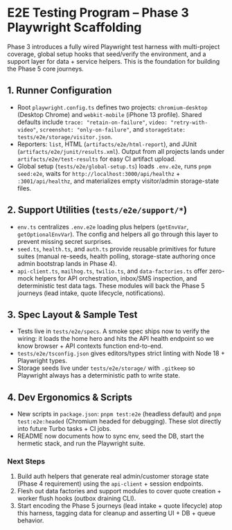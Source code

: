 # E2E Testing Program – Phase 3 Playwright Scaffolding

Phase 3 introduces a fully wired Playwright test harness with multi-project coverage, global setup hooks that seed/verify the environment, and a support layer for data + service helpers. This is the foundation for building the Phase 5 core journeys.

## 1. Runner Configuration
- Root `playwright.config.ts` defines two projects: `chromium-desktop` (Desktop Chrome) and `webkit-mobile` (iPhone 13 profile). Shared defaults include `trace: "retain-on-failure"`, `video: "retry-with-video"`, `screenshot: "only-on-failure"`, and `storageState: tests/e2e/storage/visitor.json`.
- Reporters: `list`, HTML (`artifacts/e2e/html-report`), and JUnit (`artifacts/e2e/junit/results.xml`). Output from all projects lands under `artifacts/e2e/test-results` for easy CI artifact upload.
- Global setup (`tests/e2e/global-setup.ts`) loads `.env.e2e`, runs `pnpm seed:e2e`, waits for `http://localhost:3000/api/healthz` + `:3001/api/healthz`, and materializes empty visitor/admin storage-state files.

## 2. Support Utilities (`tests/e2e/support/*`)
- `env.ts` centralizes `.env.e2e` loading plus helpers (`getEnvVar`, `getOptionalEnvVar`). The config and helpers all go through this layer to prevent missing secret surprises.
- `seed.ts`, `health.ts`, and `auth.ts` provide reusable primitives for future suites (manual re-seeds, health polling, storage-state authoring once admin bootstrap lands in Phase 4).
- `api-client.ts`, `mailhog.ts`, `twilio.ts`, and `data-factories.ts` offer zero-mock helpers for API orchestration, inbox/SMS inspection, and deterministic test data tags. These modules will back the Phase 5 journeys (lead intake, quote lifecycle, notifications).

## 3. Spec Layout & Sample Test
- Tests live in `tests/e2e/specs`. A smoke spec ships now to verify the wiring: it loads the home hero and hits the API health endpoint so we know browser + API contexts function end-to-end.
- `tests/e2e/tsconfig.json` gives editors/types strict linting with Node 18 + Playwright types.
- Storage seeds live under `tests/e2e/storage/` with `.gitkeep` so Playwright always has a deterministic path to write state.

## 4. Dev Ergonomics & Scripts
- New scripts in `package.json`: `pnpm test:e2e` (headless default) and `pnpm test:e2e:headed` (Chromium headed for debugging). These slot directly into future Turbo tasks + CI jobs.
- README now documents how to sync env, seed the DB, start the hermetic stack, and run the Playwright suite.

### Next Steps
1. Build auth helpers that generate real admin/customer storage state (Phase 4 requirement) using the `api-client` + session endpoints.
2. Flesh out data factories and support modules to cover quote creation + worker flush hooks (outbox draining CLI).
3. Start encoding the Phase 5 journeys (lead intake + quote lifecycle) atop this harness, tagging data for cleanup and asserting UI + DB + queue behavior.
